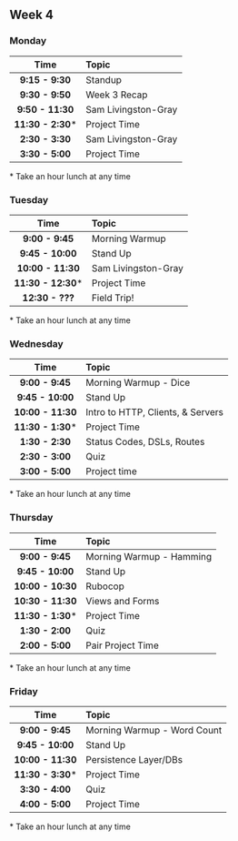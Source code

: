 ## Week 4
### Monday

| Time              | Topic               |
|:-----------------:|:--------------------|
| **9:15 - 9:30**   | Standup             |
| **9:30 - 9:50**   | Week 3 Recap        |
| **9:50 - 11:30**  | Sam Livingston-Gray |
| **11:30 - 2:30*** | Project Time        |
| **2:30 - 3:30**   | Sam Livingston-Gray |
| **3:30 - 5:00**   | Project Time        |

\* Take an hour lunch at any time


### Tuesday

| Time               | Topic               |
|:------------------:|:--------------------|
| **9:00 - 9:45**    | Morning Warmup      |
| **9:45 - 10:00**   | Stand Up            |
| **10:00 - 11:30**  | Sam Livingston-Gray |
| **11:30 - 12:30*** | Project Time        |
| **12:30 - ???**    | Field Trip!         |

\* Take an hour lunch at any time

### Wednesday

| Time              | Topic                             |
|:-----------------:|:----------------------------------|
| **9:00 - 9:45**   | Morning Warmup - Dice             |
| **9:45 - 10:00**  | Stand Up                          |
| **10:00 - 11:30** | Intro to HTTP, Clients, & Servers |
| **11:30 - 1:30*** | Project Time                      |
| **1:30 - 2:30**   | Status Codes, DSLs, Routes        |
| **2:30 - 3:00**   | Quiz                              |
| **3:00 - 5:00**   | Project time                      |

\* Take an hour lunch at any time

### Thursday

| Time              | Topic                    |
|:-----------------:|:-------------------------|
| **9:00 - 9:45**   | Morning Warmup - Hamming |
| **9:45 - 10:00**  | Stand Up                 |
| **10:00 - 10:30** | Rubocop                  |
| **10:30 - 11:30** | Views and Forms          |
| **11:30 - 1:30*** | Project Time             |
| **1:30 - 2:00**   | Quiz                     |
| **2:00 - 5:00**   | Pair Project Time        |

\* Take an hour lunch at any time

### Friday

| Time              | Topic                       |
|:-----------------:|:----------------------------|
| **9:00 - 9:45**   | Morning Warmup - Word Count |
| **9:45 - 10:00**  | Stand Up                    |
| **10:00 - 11:30** | Persistence Layer/DBs       |
| **11:30 - 3:30*** | Project Time                |
| **3:30 - 4:00**   | Quiz                        |
| **4:00 - 5:00**   | Project Time                |

\* Take an hour lunch at any time


